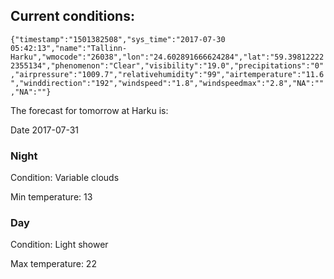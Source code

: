 ## Current conditions: 
 ``` {"timestamp":"1501382508","sys_time":"2017-07-30 05:42:13","name":"Tallinn-Harku","wmocode":"26038","lon":"24.602891666624284","lat":"59.398122222355134","phenomenon":"Clear","visibility":"19.0","precipitations":"0","airpressure":"1009.7","relativehumidity":"99","airtemperature":"11.6","winddirection":"192","windspeed":"1.8","windspeedmax":"2.8","NA":"","NA":""} ```

 The forecast for tomorrow at Harku is: 

Date 2017-07-31 

### Night 

Condition: Variable clouds 

Min temperature: 13 

### Day 

Condition: Light shower 

Max temperature: 22 

